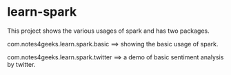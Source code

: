 # learn-spark
This project shows the various usages of spark and has two packages.

com.notes4geeks.learn.spark.basic   ==> showing the basic usage of spark.

com.notes4geeks.learn.spark.twitter ==> a demo of basic sentiment analysis by twitter.
